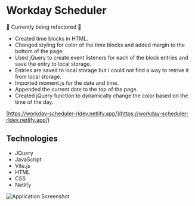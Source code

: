 # Workday Scheduler

🚧 Currently being refactored 🚧

* Created time blocks in HTML.
* Changed styling for color of the time blocks and added margin to the bottom of the page.
* Used jQuery to create event listeners for each of the block entries and save the entry to local storage.
* Entries are saved to local storage but I could not find a way to retrive it from local storage.
* Imported moment.js for the date and time.
* Appended the current date to the top of the page.
* Created jQuery function to dynamically change the color based on the time of the day.

[https://workday-scheduler-rldev.netlify.app/](https://workday-scheduler-rldev.netlify.app/)


## Technologies
- JQuery
- JavaScript
- Vite.js
- HTML
- CSS
- Netlify

![Application Screenshot](https://github.com/leon-luna-ray/hw05-workday-scheduler/blob/master/src/images/screencapture-leon-luna-ray-github-io-hw05-workday-scheduler-2020-12-12-10_09_19.png)